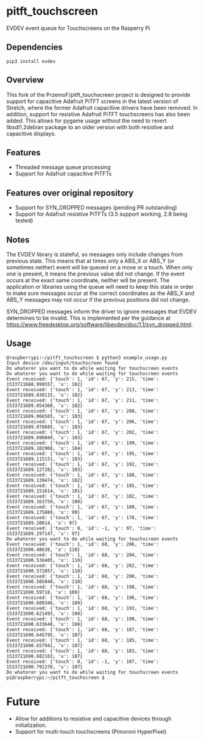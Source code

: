 # pitft_touchscreen
EVDEV event queue for Touchscreens on the Rasperry Pi

## Dependencies
```pip3 install evdev```

## Overview

This fork of the PrzemoF/pitft_touchscreen project is designed to provide support for capacitive Adafruit PiTFT screens in the latest version of Stretch, where the former Adafruit capacitive drivers have been removed.   In addition, support for resistive Adafruit PiTFT touchscreens has also been added.  This allows for pygame usage without the need to revert libsdl1.2debian package to an older version with both resistive and capacitive displays.

## Features

* Threaded message queue processing
* Support for Adafruit capacitive PiTFTs

## Features over original repository

* Support for SYN_DROPPED messages (pending PR outstanding)
* Support for Adafruit resistive PiTFTs (3.5 support working, 2.8 being tested)

## Notes

The EVDEV library is stateful, so messages only include changes from previous state.  This means that at times only a ABS_X or ABS_Y (or sometimes neither) event will be queued on a move or a touch.   When only one is present, it means the previous value did not change.  If the event occurs at the exact same coordinate, neither will be present.   The application or libraries using the queue will need to keep this state in order to make sure messages occur at the correct coordinates as the ABS_X and ABS_Y messages may not occur if the previous positions did not change.   

SYN_DROPPED messages inform the driver to ignore messages that EVDEV determines to be invalid.  This is implemented per the guidance at https://www.freedesktop.org/software/libevdev/doc/1.1/syn_dropped.html.

## Usage
```
@raspberrypi:~/pitft_touchscreen $ python3 example_usage.py 
Input device /dev/input/touchscreen found
Do whaterer you want to do while waiting for touchscreen events
Do whaterer you want to do while waiting for touchscreen events
Event received: {'touch': 1, 'id': 67, 'y': 215, 'time': 1533721688.999557, 'x': 102}
Event received: {'touch': 1, 'id': 67, 'y': 213, 'time': 1533721689.030115, 'x': 102}
Event received: {'touch': 1, 'id': 67, 'y': 211, 'time': 1533721689.054368, 'x': 102}
Event received: {'touch': 1, 'id': 67, 'y': 208, 'time': 1533721689.066565, 'x': 103}
Event received: {'touch': 1, 'id': 67, 'y': 206, 'time': 1533721689.078685, 'x': 103}
Event received: {'touch': 1, 'id': 67, 'y': 202, 'time': 1533721689.090849, 'x': 103}
Event received: {'touch': 1, 'id': 67, 'y': 199, 'time': 1533721689.102968, 'x': 104}
Event received: {'touch': 1, 'id': 67, 'y': 195, 'time': 1533721689.115151, 'x': 103}
Event received: {'touch': 1, 'id': 67, 'y': 192, 'time': 1533721689.127282, 'x': 103}
Event received: {'touch': 1, 'id': 67, 'y': 188, 'time': 1533721689.139474, 'x': 102}
Event received: {'touch': 1, 'id': 67, 'y': 185, 'time': 1533721689.151614, 'x': 101}
Event received: {'touch': 1, 'id': 67, 'y': 182, 'time': 1533721689.163759, 'x': 100}
Event received: {'touch': 1, 'id': 67, 'y': 180, 'time': 1533721689.175889, 'x': 99}
Event received: {'touch': 1, 'id': 67, 'y': 178, 'time': 1533721689.20014, 'x': 97}
Event received: {'touch': 0, 'id': -1, 'y': 97, 'time': 1533721689.297147, 'x': 97}
Do whaterer you want to do while waiting for touchscreen events
Event received: {'touch': 1, 'id': 68, 'y': 206, 'time': 1533721690.48638, 'x': 110}
Event received: {'touch': 1, 'id': 68, 'y': 204, 'time': 1533721690.536405, 'x': 110}
Event received: {'touch': 1, 'id': 68, 'y': 202, 'time': 1533721690.572857, 'x': 110}
Event received: {'touch': 1, 'id': 68, 'y': 200, 'time': 1533721690.585048, 'x': 110}
Event received: {'touch': 1, 'id': 68, 'y': 198, 'time': 1533721690.59718, 'x': 109}
Event received: {'touch': 1, 'id': 68, 'y': 196, 'time': 1533721690.609346, 'x': 109}
Event received: {'touch': 1, 'id': 68, 'y': 193, 'time': 1533721690.621493, 'x': 108}
Event received: {'touch': 1, 'id': 68, 'y': 190, 'time': 1533721690.633648, 'x': 108}
Event received: {'touch': 1, 'id': 68, 'y': 187, 'time': 1533721690.645795, 'x': 107}
Event received: {'touch': 1, 'id': 68, 'y': 185, 'time': 1533721690.657941, 'x': 107}
Event received: {'touch': 1, 'id': 68, 'y': 183, 'time': 1533721690.682163, 'x': 107}
Event received: {'touch': 0, 'id': -1, 'y': 107, 'time': 1533721690.791378, 'x': 107}
Do whaterer you want to do while waiting for touchscreen events
pi@raspberrypi:~/pitft_touchscreen $
```
# Future 

* Allow for additions to resistive and capacitive devices through initialization.
* Support for multi-touch touchscreens (Pimoroni HyperPixel)
